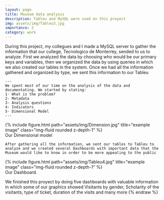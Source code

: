 ```yaml
---
layout: page
title: Museum data analysis
description: Tableu and MySQL were used on this proyect
img: assets/img/Tableu3.jpg
importance: 2
category: work
---
```


During this project, my collegues and I made a MySQL server to gather the information that our college, Tecnologico de Monterrey, sended to us to analyze. First we analyzed the data by choosing who would be our primary keys and variables, then we organized the data by using queries in which we also created our tables in the system. Once we had all the information gathered and organized by type, we sent this information to our Tableu 

    ---
    We spent most of our time on the analysis of the data and documentating. We started by stating:
    1- What is the problem?
    2- Metadata
    3- Analysis questions
    4- Indicators
    5- Dimensional Model 
    ---

<div class="row">
    <div class="col-sm mt-3 mt-md-0">
        {% include figure.html path="assets/img/Dimension.jpg" title="example image" class="img-fluid rounded z-depth-1" %}
</div>
    
<div class="caption">
    Our Dimensional model
</div>
    
    After gathering all the information, we sent our tables to Tableu to analyze and we created several Dashboards with important data that the Museum would like to know in order to be more appealing to the public
    
 <div class="row">
    <div class="col-sm mt-3 mt-md-0">
        {% include figure.html path="assets/img/Tableu4.jpg" title="example image" class="img-fluid rounded z-depth-1" %}
    </div>
</div>
<div class="caption">
    Our Dashboard.
</div>

We finished this proyect by doing five dashboards with valuable information in which some of our graphics showed Visitants by gender, Scholarity of the visitants, type of ticket, duration of the visits and many more
{% endraw %}
